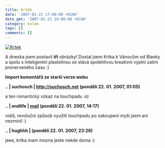 ```yaml
---
title: Krték
date: '2007-01-21 17:00:00 +0100'
date_gmt: '2007-01-21 16:00:00 +0100'
category: kolem
tags: []
comments: []
---
```

<div >
<a href="/assets/migrated/old-images/krtek.jpg"><img alt="Krtek" src="/assets/migrated/old-images/krtek.jpg"></a>
</div>
<p>A dneska jsem postavil <strong>tři</strong> obrázky! Dostal jsem Krtka k Vánocům od Blanky a spolu s inteligentní plastelínou se stává spolehlivou kreativní výplní zatím pronerveného času :)</p>
<div class="import-komentaru">
<p><strong>Import komentářů ze starší verze webu</strong></p>
<div class="comment">
<p style="font-weight:bold"><span class="compredmet">..</span> | <span class="comname">suchosch</span> |  <a href="http://suchosch.net">http://suchosch.net</a> (pondělí&nbsp;22.&nbsp;01.&nbsp;2007,&nbsp;01:05)</p>
<p>a ten romantický vzkaz na touchpadu :o) </p>
</div>
<div class="comment">
<p style="font-weight:bold"><span class="compredmet">..</span> | <span class="comname">endlife</span> |  <a href="mailto:jan.martinek@post.cz">mail</a> (pondělí&nbsp;22.&nbsp;01.&nbsp;2007,&nbsp;14:17)</p>
<p>vidíš, revoluční způsob využití touchpadu po zakoupení myši jsem ani nezmínil :) </p>
</div>
<div class="comment">
<p style="font-weight:bold"><span class="compredmet">..</span> | <span class="comname">hughhh</span> | (pondělí&nbsp;22.&nbsp;01.&nbsp;2007,&nbsp;23:26)</p>
<p>jeee, krtka mam mozna jeste nekde doma :) </p>
</div>
</div>
